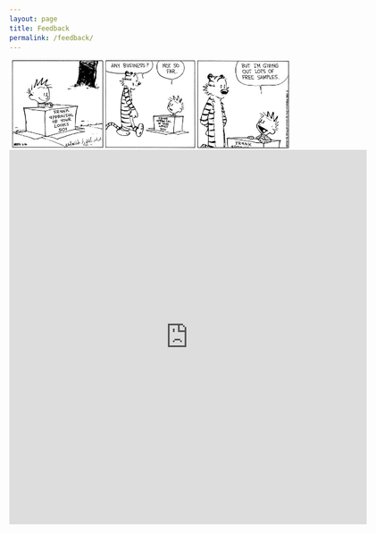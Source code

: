 ```yaml
---
layout: page
title: Feedback
permalink: /feedback/
---
```


<img src="https://raw.githubusercontent.com/evazhang612/evazhang.com/master/assets/images/chobbes.jpg" width="550" display:block align="middle"/>

<div align="center">
<iframe src="https://docs.google.com/forms/d/e/1FAIpQLScj3OZ_Ckk1qAa8w7tTvLL8HpksFl8EJ2L6g1Zvvj60k3cXnA/viewform?embedded=true" width="640" height="670" frameborder="0" display:block align="middle" marginheight="0" marginwidth="0">Loading…</iframe>
</div>
